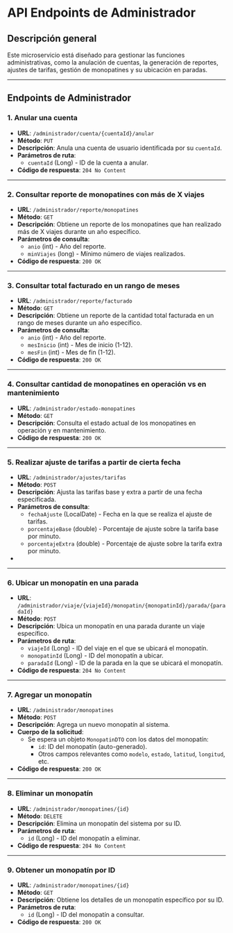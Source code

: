 # API Endpoints de Administrador

## Descripción general
Este microservicio está diseñado para gestionar las funciones administrativas, como la anulación de cuentas, la generación de reportes, ajustes de tarifas, gestión de monopatines y su ubicación en paradas.

---

## Endpoints de Administrador

### 1. Anular una cuenta
- **URL**: `/administrador/cuenta/{cuentaId}/anular`
- **Método**: `PUT`
- **Descripción**: Anula una cuenta de usuario identificada por su `cuentaId`.
- **Parámetros de ruta**:
    - `cuentaId` (Long) - ID de la cuenta a anular.
- **Código de respuesta**: `204 No Content`

---

### 2. Consultar reporte de monopatines con más de X viajes
- **URL**: `/administrador/reporte/monopatines`
- **Método**: `GET`
- **Descripción**: Obtiene un reporte de los monopatines que han realizado más de X viajes durante un año específico.
- **Parámetros de consulta**:
    - `anio` (int) - Año del reporte.
    - `minViajes` (long) - Mínimo número de viajes realizados.
- **Código de respuesta**: `200 OK`

---

### 3. Consultar total facturado en un rango de meses
- **URL**: `/administrador/reporte/facturado`
- **Método**: `GET`
- **Descripción**: Obtiene un reporte de la cantidad total facturada en un rango de meses durante un año específico.
- **Parámetros de consulta**:
    - `anio` (int) - Año del reporte.
    - `mesInicio` (int) - Mes de inicio (1-12).
    - `mesFin` (int) - Mes de fin (1-12).
- **Código de respuesta**: `200 OK`

---

### 4. Consultar cantidad de monopatines en operación vs en mantenimiento
- **URL**: `/administrador/estado-monopatines`
- **Método**: `GET`
- **Descripción**: Consulta el estado actual de los monopatines en operación y en mantenimiento.
- **Código de respuesta**: `200 OK`

---

### 5. Realizar ajuste de tarifas a partir de cierta fecha
- **URL**: `/administrador/ajustes/tarifas`
- **Método**: `POST`
- **Descripción**: Ajusta las tarifas base y extra a partir de una fecha especificada.
- **Parámetros de consulta**:
    - `fechaAjuste` (LocalDate) - Fecha en la que se realiza el ajuste de tarifas.
    - `porcentajeBase` (double) - Porcentaje de ajuste sobre la tarifa base por minuto.
    - `porcentajeExtra` (double) - Porcentaje de ajuste sobre la tarifa extra por minuto.
-
---

### 6. Ubicar un monopatín en una parada
- **URL**: `/administrador/viaje/{viajeId}/monopatin/{monopatinId}/parada/{paradaId}`
- **Método**: `POST`
- **Descripción**: Ubica un monopatín en una parada durante un viaje específico.
- **Parámetros de ruta**:
    - `viajeId` (Long) - ID del viaje en el que se ubicará el monopatín.
    - `monopatinId` (Long) - ID del monopatín a ubicar.
    - `paradaId` (Long) - ID de la parada en la que se ubicará el monopatín.
- **Código de respuesta**: `204 No Content`

---

### 7. Agregar un monopatín
- **URL**: `/administrador/monopatines`
- **Método**: `POST`
- **Descripción**: Agrega un nuevo monopatín al sistema.
- **Cuerpo de la solicitud**:
    - Se espera un objeto `MonopatinDTO` con los datos del monopatín:
        - `id`: ID del monopatín (auto-generado).
        - Otros campos relevantes como `modelo`, `estado`, `latitud`, `longitud`, etc.
- **Código de respuesta**: `200 OK`

---

### 8. Eliminar un monopatín
- **URL**: `/administrador/monopatines/{id}`
- **Método**: `DELETE`
- **Descripción**: Elimina un monopatín del sistema por su ID.
- **Parámetros de ruta**:
    - `id` (Long) - ID del monopatín a eliminar.
- **Código de respuesta**: `204 No Content`

---

### 9. Obtener un monopatín por ID
- **URL**: `/administrador/monopatines/{id}`
- **Método**: `GET`
- **Descripción**: Obtiene los detalles de un monopatín específico por su ID.
- **Parámetros de ruta**:
    - `id` (Long) - ID del monopatín a consultar.
- **Código de respuesta**: `200 OK`
